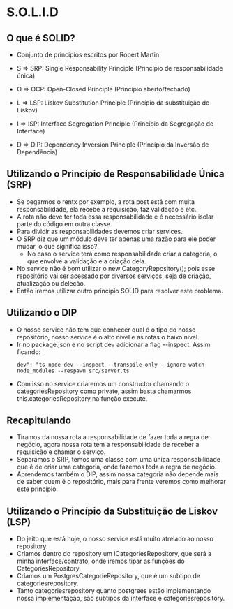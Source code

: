 # S.O.L.I.D

## O que é SOLID?

- Conjunto de principios escritos por Robert Martin

- S => SRP: Single Responsability Principle (Princípio de responsabilidade única)
- O => OCP: Open-Closed Principle (Princípio aberto/fechado)
- L => LSP: Liskov Substitution Principle (Princípio da substituição de Liskov)
- I => ISP: Interface Segregation Principle (Princípio da Segregação de Interface)
- D => DIP: Dependency Inversion Principle (Princípio da Inversão de Dependência)

## Utilizando o Princípio de Responsabilidade Única (SRP)

- Se pegarmos o rentx por exemplo, a rota post está com muita responsabilidade, ela recebe a requisição, faz validação e etc.
- A rota não deve ter toda essa responsabilidade e é necessário isolar parte do código em outra classe.
- Para dividir as responsabilidades devemos criar services.
- O SRP diz que um módulo deve ter apenas uma razão para ele poder mudar, o que significa isso? 
    - No caso o service terá como responsabilidade criar a categoria, o que envolve a validação e a criação dela.
- No service não é bom utilizar o new CategoryRepository(); pois esse repositório vai ser acessado por diversos serviços, seja de criação, atualização ou deleção.
- Então iremos utilizar outro princípio SOLID para resolver este problema.

## Utilizando o DIP

- O nosso service não tem que conhecer qual é o tipo do nosso repositório, nosso service é o alto nível e as rotas o baixo nível.
- Ir no package.json e no script dev adicionar a flag --inspect. Assim ficando: 
    ```
    dev": "ts-node-dev --inspect --transpile-only --ignore-watch node_modules --respawn src/server.ts
    ```
- Com isso no service criaremos um constructor chamando o categoriesRepository como private, assim basta chamarmos this.categoriesRepository na função execute.

## Recapitulando 

- Tiramos da nossa rota a responsabilidade de fazer toda a regra de negócio, agora nossa rota tem a responsabilidade de receber a requisição e chamar o serviço.
- Separamos o SRP, temos uma classe com uma única responsabilidade que é de criar uma categoria, onde fazemos toda a regra de negócio.
- Aprendemos também o DIP, assim nossa categoria não depende mais de saber quem é o repositório, mais para frente veremos como melhorar este princípio.

## Utilizando o Princípio da Substituição de Liskov (LSP)

- Do jeito que está hoje, o nosso service está muito atrelado ao nosso repository.
- Criamos dentro do repository um ICategoriesRepository, que será a minha interface/contrato, onde iremos tipar as funções do CategoriesRepository.
- Criamos um PostgresCategorieRepository, que é um subtipo de categoriesrepository.
- Tanto categoriesrepository quanto postgrees estão implementando nossa implementação, são subtipos da interface e categoriesrepository.